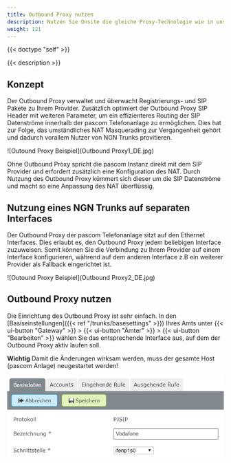 ```yaml
---
title: Outbound Proxy nutzen
description: Nutzen Sie Onsite die gleiche Proxy-Technologie wie in unserer pascom.cloud.
weight: 121
---
```


{{< doctype "self"  >}}

{{< description >}}

## Konzept

Der Outbound Proxy verwaltet und überwacht Registrierungs- und SIP Pakete zu Ihrem Provider. Zusätzlich optimiert der Outbound Proxy SIP Header mit weiteren Parameter, um ein effizienteres Routing der SIP Datenströme innerhalb der pascom Telefonanlage zu ermöglichen. Dies hat zur Folge, das umständliches NAT Masquerading zur Vergangenheit gehört und dadurch vorallem Nutzer von NGN Trunks provitieren.

![Outound Proxy Beispiel](Outbound Proxy1_DE.jpg)

Ohne Outbound Proxy spricht die pascom Instanz direkt mit dem SIP Provider und erfordert zusätzlich eine Konfiguration des NAT. Durch Nutzung des Outbound Proxy kümmert sich dieser um die SIP Datenströme und macht so eine Anpassung des NAT überflüssig.

## Nutzung eines NGN Trunks auf separaten Interfaces

Der Outbound Proxy der pascom Telefonanlage sitzt auf den Ethernet Interfaces. Dies erlaubt es, den Outbound Proxy jedem beliebigen Interface zuzuweisen. Somit können Sie die Verbindung zu Ihrem Provider auf einem Interface konfigurieren, während auf dem anderen Interface z.B ein weiterer Provider als Fallback eingerichtet ist.

![Outound Proxy Beispiel](Outbound Proxy2_DE.jpg)

## Outbound Proxy nutzen

Die Einrichtung des Outbound Proxy ist sehr einfach. In den [Basiseinstellungen]({{< ref "/trunks/basesettings" >}}) Ihres Amts unter
{{< ui-button "Gateway" >}} > {{< ui-button "Ämter" >}} > {{< ui-button "Bearbeiten" >}} wählen Sie das entsprechende Interface aus, auf dem der Outbound Proxy aktiv laufen soll.

**Wichtig** Damit die Änderungen wirksam werden, muss der gesamte Host (pascom Anlage) neugestartet werden!

![Outound Proxy einrichten](setup_op.de.JPG?width=60%)


